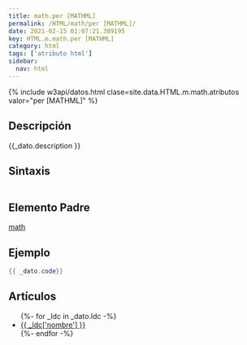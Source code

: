 ```yaml
---
title: math.per [MATHML]
permalink: /HTML/math/per [MATHML]/
date: 2021-02-15 01:07:21.309195
key: HTML.m.math.per [MATHML]
category: html
tags: ['atributo html']
sidebar: 
  nav: html
---
```


{% include w3api/datos.html clase=site.data.HTML.m.math.atributos valor="per [MATHML]" %}

## Descripción
{{_dato.description }}

## Sintaxis
~~~html
~~~

## Elemento Padre
[math](/HTML/math/)

## Ejemplo
~~~java
{{ _dato.code}}
~~~

## Artículos
<ul>
{%- for _ldc in _dato.ldc -%}
   <li>
       <a href="{{_ldc['url'] }}">{{ _ldc['nombre'] }}</a>
   </li>
{%- endfor -%}
</ul>
